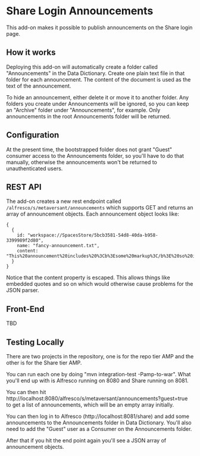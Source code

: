 # Share Login Announcements

This add-on makes it possible to publish announcements on the Share login page.

## How it works

Deploying this add-on will automatically create a folder called "Announcements" in the Data Dictionary. Create one plain text file in that folder for each announcement. The content of the document is used as the text of the announcement.

To hide an announcement, either delete it or move it to another folder. Any folders you create under Announcements will be ignored, so you can keep an "Archive" folder under "Announcements", for example. Only announcements in the root Announcements folder will be returned.

## Configuration

At the present time, the bootstrapped folder does not grant "Guest" consumer access to the Announcements folder, so you'll have to do that manually, otherwise the announcements won't be returned to unauthenticated users.

## REST API

The add-on creates a new rest endpoint called `/alfresco/s/metaversant/announcements` which supports GET and returns an array of announcement objects. Each announcement object looks like:

    {
      {
        id: "workspace://SpacesStore/5bcb3581-54d8-40da-b958-3399989f2d80",
        name: "fancy-announcement.txt",
        content: "This%20announcement%20includes%20%3Cb%3Esome%20markup%3C/b%3E%20so%20it%20is%20considered%20to%20be%20a%20fancy%20announcement."
      }
    }

Notice that the content property is escaped. This allows things like embedded quotes and so on which would otherwise cause problems for the JSON parser.

## Front-End

TBD    

## Testing Locally

There are two projects in the repository, one is for the repo tier AMP and the other is for the Share tier AMP.

You can run each one by doing "mvn integration-test -Pamp-to-war". What you'll end up with is Alfresco running on 8080 and Share running on 8081.

You can then hit http://localhost:8080/alfresco/s/metaversant/announcements?guest=true to get a list of announcements, which will be an empty array initially.

You can then log in to Alfresco (http://localhost:8081/share) and add some announcements to the Announcements folder in Data Dictionary. You'll also need to add the "Guest" user as a Consumer on the Announcements folder.

After that if you hit the end point again you'll see a JSON array of announcement objects.
